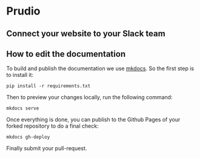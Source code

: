 # Prudio


## Connect your website to your Slack team

## How to edit the documentation

To build and publish the documentation we use [mkdocs](http://www.mkdocs.org/). So the first step is to install it:

    pip install -r requirements.txt

Then to preview your changes locally, run the following command:

    mkdocs serve

Once everything is done, you can publish to the Github Pages of your forked repository to do a final check:

    mkdocs gh-deploy

Finally submit your pull-request.
